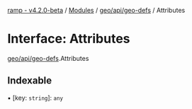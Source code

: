 [ramp - v4.2.0-beta](../README.md) / [Modules](../modules.md) / [geo/api/geo-defs](../modules/geo_api_geo_defs.md) / Attributes

# Interface: Attributes

[geo/api/geo-defs](../modules/geo_api_geo_defs.md).Attributes

## Indexable

▪ [key: `string`]: `any`

